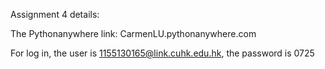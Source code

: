 Assignment 4 details:

The Pythonanywhere link: CarmenLU.pythonanywhere.com

For log in, the user is 1155130165@link.cuhk.edu.hk, the password is 0725
